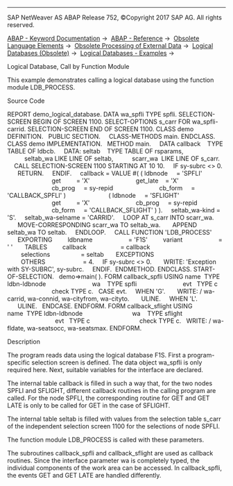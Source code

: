   

* * *

SAP NetWeaver AS ABAP Release 752, ©Copyright 2017 SAP AG. All rights reserved.

[ABAP - Keyword Documentation](https://help.sap.com/doc/abapdocu_752_index_htm/7.52/en-US/abenabap.htm) →  [ABAP - Reference](https://help.sap.com/doc/abapdocu_752_index_htm/7.52/en-US/abenabap_reference.htm) →  [Obsolete Language Elements](https://help.sap.com/doc/abapdocu_752_index_htm/7.52/en-US/abenabap_obsolete.htm) →  [Obsolete Processing of External Data](https://help.sap.com/doc/abapdocu_752_index_htm/7.52/en-US/abendata_storage_obsolete.htm) →  [Logical Databases (Obsolete)](https://help.sap.com/doc/abapdocu_752_index_htm/7.52/en-US/abenldb.htm) →  [Logical Databases - Examples](https://help.sap.com/doc/abapdocu_752_index_htm/7.52/en-US/abenldb_examples.htm) → 

Logical Database, Call by Function Module

This example demonstrates calling a logical database using the function module LDB\_PROCESS.

Source Code

REPORT demo\_logical\_database.
DATA wa\_spfli TYPE spfli.
SELECTION-SCREEN BEGIN OF SCREEN 1100.
SELECT-OPTIONS s\_carr FOR wa\_spfli-carrid.
SELECTION-SCREEN END OF SCREEN 1100.
CLASS demo DEFINITION.
  PUBLIC SECTION.
    CLASS-METHODS main.
ENDCLASS.
CLASS demo IMPLEMENTATION.
  METHOD main.
    DATA callback    TYPE TABLE OF ldbcb.
    DATA: seltab    TYPE TABLE OF rsparams,
          seltab\_wa LIKE LINE OF seltab,
          scarr\_wa  LIKE LINE OF s\_carr.
    CALL SELECTION-SCREEN 1100 STARTING AT 10 10.
    IF sy-subrc <> 0.
      RETURN.
    ENDIF.
    callback = VALUE #( ( ldbnode     = 'SPFLI'
                          get         = 'X'
                          get\_late    = 'X'
                          cb\_prog     = sy-repid
                          cb\_form     = 'CALLBACK\_SPFLI' )
                        ( ldbnode     = 'SFLIGHT'
                          get         = 'X'
                          cb\_prog     = sy-repid
                          cb\_form     = 'CALLBACK\_SFLIGHT' ) ).
    seltab\_wa-kind = 'S'.
    seltab\_wa-selname = 'CARRID'.
    LOOP AT s\_carr INTO scarr\_wa.
      MOVE-CORRESPONDING scarr\_wa TO seltab\_wa.
      APPEND seltab\_wa TO seltab.
    ENDLOOP.
    CALL FUNCTION 'LDB\_PROCESS'
      EXPORTING
        ldbname                     = 'F1S'
        variant                     = ' '
      TABLES
        callback                    = callback
        selections                  = seltab
      EXCEPTIONS
        OTHERS                      = 4.
    IF sy-subrc <> 0.
      WRITE: 'Exception with SY-SUBRC', sy-subrc.
    ENDIF.  ENDMETHOD.
ENDCLASS.
START-OF-SELECTION.
  demo=>main( ).
FORM callback\_spfli USING name  TYPE ldbn-ldbnode
                          wa    TYPE spfli
                          evt   TYPE c
                          check TYPE c.
  CASE evt.
    WHEN 'G'.
      WRITE: / wa-carrid, wa-connid, wa-cityfrom, wa-cityto.
      ULINE.
    WHEN 'L'.
      ULINE.
  ENDCASE.
ENDFORM.
FORM callback\_sflight USING name  TYPE ldbn-ldbnode
                            wa    TYPE sflight
                            evt   TYPE c
                            check TYPE c.
  WRITE: / wa-fldate, wa-seatsocc, wa-seatsmax.
ENDFORM.

Description

The program reads data using the logical database F1S. First a program-specific selection screen is defined. The data object wa\_spfli is only required here. Next, suitable variables for the interface are declared.

The internal table callback is filled in such a way that, for the two nodes SPFLI and SFLIGHT, different callback routines in the calling program are called. For the node SPFLI, the corresponding routine for GET and GET LATE is only to be called for GET in the case of SFLIGHT.

The internal table seltab is filled with values from the selection table s\_carr of the independent selection screen 1100 for the selections of node SPFLI.

The function module LDB\_PROCESS is called with these parameters.

The subroutines callback\_spfli and callback\_sflight are used as callback routines. Since the interface parameter wa is completely typed, the individual components of the work area can be accessed. In callback\_spfli, the events GET and GET LATE are handled differently.